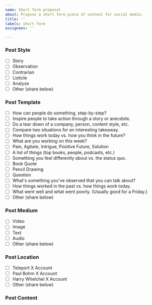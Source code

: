 ```yaml
---
name: Short form proposal
about: Propose a short form piece of content for social media.
title: ''
labels: short form
assignees: ''

---
```


<!-- Want to join the TRIP meme army? You can do so by contributing short form content for the community at large to post on social media. If you're ready to help but not sure where to start, use the below template to get ideas and inspiration on what content you can contribute. If you have an idea for piece of content already, great! Still look through the template. It might spark tweaks to improve what you already have. -->

### Post Style

- [ ] Story
- [ ] Observation
- [ ] Contrarian
- [ ] Listicle
- [ ] Analyze
- [ ] Other (share below)

### Post Template

- [ ] How can people do something, step-by-step?
- [ ] Inspire people to take action through a story or anecdote.
- [ ] Do a tear down of a company, person, content style, etc.
- [ ] Compare two situations for an interesting takeaway.
- [ ] How things work today vs. how you think in the future?
- [ ] What are you working on this week?
- [ ] Pain, Agitate, Intrigue, Positive Future, Solution
- [ ] A list of things (top books, people, podcasts, etc.)
- [ ] Something you feel differently about vs. the status quo.
- [ ] Book Quote
- [ ] Pencil Drawing
- [ ] Question
- [ ] What's something you've observed that you can talk about?
- [ ] How things worked in the past vs. how things work today.
- [ ] What went well and what went poorly. (Usually good for a Friday.)
- [ ] Other (share below)

### Post Medium

- [ ] Video
- [ ] Image
- [ ] Text
- [ ] Audio
- [ ] Other (share below)

### Post Location

- [ ] Teleport X Account
- [ ] Paul Bohm X Account
- [ ] Harry Whelchel X Account
- [ ] Other (share below)

### Post Content

<!-- If you have the post already made, share the text, image, or video here. Otherwise, write text that describes what the post will be in as much detail as possible. If it's going to be an image, describe what the image is and the text that's included, if any. If it's going to be a video, describe what the video will be showing and include any key dialogue or narration. -->
